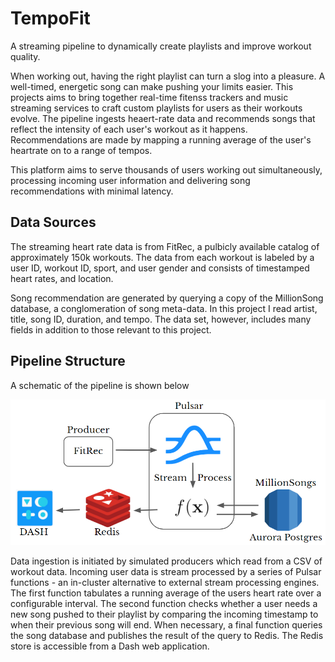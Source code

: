 # TempoFit  
A streaming pipeline to dynamically create playlists and improve workout quality.  

When working out, having the right playlist can turn a slog into a pleasure. A well-timed, energetic song can make pushing your limits easier. This projects aims to bring together real-time fitenss trackers and music streaming services to craft custom playlists for users as their workouts evolve. The pipeline ingests heaert-rate data and recommends songs that reflect the intensity of each user's workout as it happens. Recommendations are made by mapping a running average of the user's heartrate on to a range of tempos.  

This platform aims to serve thousands of users working out simultaneously, processing incoming user information and delivering song recommendations with minimal latency. 

## Data Sources  

The streaming heart rate data is from FitRec, a pulbicly available catalog of approximately 150k workouts. The data from each workout is labeled by a user ID, workout ID, sport, and user gender and consists of timestamped heart rates, and location.  

Song recommendation are generated by querying a copy of the MillionSong database, a conglomeration of song meta-data. In this project I read artist, title, song ID, duration, and tempo. The data set, however, includes many fields in addition to those relevant to this project. 

## Pipeline Structure  

A schematic of the pipeline is shown below  

![TempoFit Pipeline](images/tempoPipe.png)

Data ingestion is initiated by simulated producers which read from a CSV of workout data. Incoming user data is stream processed by a series of Pulsar functions - an in-cluster alternative to external stream processing engines. The first function tabulates a running average of the users heart rate over a configurable interval. The second function checks whether a user needs a new song pushed to their playlist by comparing the incoming timestamp to when their previous song will end. When necessary, a final function queries the song database and publishes the result of the query to Redis. The Redis store is accessible from a Dash web application.